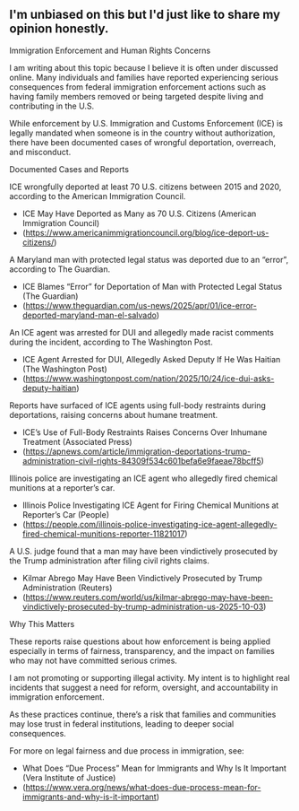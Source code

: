 ## I'm unbiased on this but I'd just like to share my opinion honestly.

Immigration Enforcement and Human Rights Concerns

I am writing about this topic because I believe it is often under discussed online. Many individuals and families have reported experiencing serious consequences from federal immigration enforcement actions such as having family members removed or being targeted despite living and contributing in the U.S.

While enforcement by U.S. Immigration and Customs Enforcement (ICE) is legally mandated when someone is in the country without authorization, there have been documented cases of wrongful deportation, overreach, and misconduct.

Documented Cases and Reports

ICE wrongfully deported at least 70 U.S. citizens between 2015 and 2020, according to the American Immigration Council.
- ICE May Have Deported as Many as 70 U.S. Citizens (American Immigration Council)
- (https://www.americanimmigrationcouncil.org/blog/ice-deport-us-citizens/)

A Maryland man with protected legal status was deported due to an “error”, according to The Guardian.
- ICE Blames “Error” for Deportation of Man with Protected Legal Status (The Guardian)
- (https://www.theguardian.com/us-news/2025/apr/01/ice-error-deported-maryland-man-el-salvado)

An ICE agent was arrested for DUI and allegedly made racist comments during the incident, according to The Washington Post.
- ICE Agent Arrested for DUI, Allegedly Asked Deputy If He Was Haitian (The Washington Post)
- (https://www.washingtonpost.com/nation/2025/10/24/ice-dui-asks-deputy-haitian)

Reports have surfaced of ICE agents using full-body restraints during deportations, raising concerns about humane treatment.
- ICE’s Use of Full-Body Restraints Raises Concerns Over Inhumane Treatment (Associated Press)
- (https://apnews.com/article/immigration-deportations-trump-administration-civil-rights-84309f534c601befa6e9faeae78bcff5)

Illinois police are investigating an ICE agent who allegedly fired chemical munitions at a reporter’s car.
- Illinois Police Investigating ICE Agent for Firing Chemical Munitions at Reporter’s Car (People)
- (https://people.com/illinois-police-investigating-ice-agent-allegedly-fired-chemical-munitions-reporter-11821017)

A U.S. judge found that a man may have been vindictively prosecuted by the Trump administration after filing civil rights claims.
- Kilmar Abrego May Have Been Vindictively Prosecuted by Trump Administration (Reuters)
- (https://www.reuters.com/world/us/kilmar-abrego-may-have-been-vindictively-prosecuted-by-trump-administration-us-2025-10-03)

Why This Matters

These reports raise questions about how enforcement is being applied especially in terms of fairness, transparency, and the impact on families who may not have committed serious crimes.

I am not promoting or supporting illegal activity. My intent is to highlight real incidents that suggest a need for reform, oversight, and accountability in immigration enforcement.

As these practices continue, there’s a risk that families and communities may lose trust in federal institutions, leading to deeper social consequences.

For more on legal fairness and due process in immigration, see:
- What Does “Due Process” Mean for Immigrants and Why Is It Important (Vera Institute of Justice)
- (https://www.vera.org/news/what-does-due-process-mean-for-immigrants-and-why-is-it-important)
